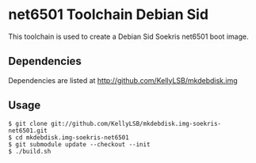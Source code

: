 # net6501 Toolchain Debian Sid

This toolchain is used to create a Debian Sid Soekris net6501 boot image.

## Dependencies

Dependencies are listed at http://github.com/KellyLSB/mkdebdisk.img

## Usage

    $ git clone git://github.com/KellyLSB/mkdebdisk.img-soekris-net6501.git
    $ cd mkdebdisk.img-soekris-net6501
    $ git submodule update --checkout --init
    $ ./build.sh
